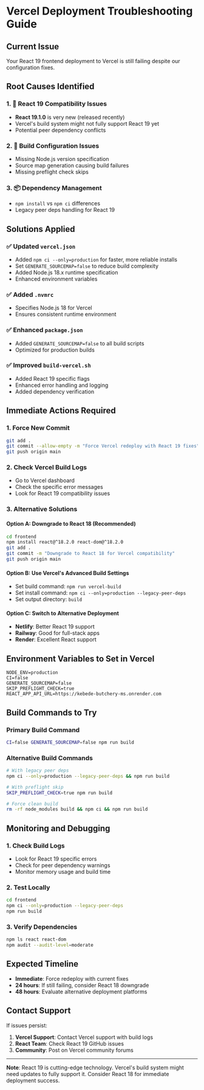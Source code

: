# Vercel Deployment Troubleshooting Guide

## Current Issue
Your React 19 frontend deployment to Vercel is still failing despite our configuration fixes.

## Root Causes Identified

### 1. 🚨 React 19 Compatibility Issues
- **React 19.1.0** is very new (released recently)
- Vercel's build system might not fully support React 19 yet
- Potential peer dependency conflicts

### 2. 🔧 Build Configuration Issues
- Missing Node.js version specification
- Source map generation causing build failures
- Missing preflight check skips

### 3. 📦 Dependency Management
- `npm install` vs `npm ci` differences
- Legacy peer deps handling for React 19

## Solutions Applied

### ✅ Updated `vercel.json`
- Added `npm ci --only=production` for faster, more reliable installs
- Set `GENERATE_SOURCEMAP=false` to reduce build complexity
- Added Node.js 18.x runtime specification
- Enhanced environment variables

### ✅ Added `.nvmrc`
- Specifies Node.js 18 for Vercel
- Ensures consistent runtime environment

### ✅ Enhanced `package.json`
- Added `GENERATE_SOURCEMAP=false` to all build scripts
- Optimized for production builds

### ✅ Improved `build-vercel.sh`
- Added React 19 specific flags
- Enhanced error handling and logging
- Added dependency verification

## Immediate Actions Required

### 1. Force New Commit
```bash
git add .
git commit --allow-empty -m "Force Vercel redeploy with React 19 fixes"
git push origin main
```

### 2. Check Vercel Build Logs
- Go to Vercel dashboard
- Check the specific error messages
- Look for React 19 compatibility issues

### 3. Alternative Solutions

#### Option A: Downgrade to React 18 (Recommended)
```bash
cd frontend
npm install react@^18.2.0 react-dom@^18.2.0
git add .
git commit -m "Downgrade to React 18 for Vercel compatibility"
git push origin main
```

#### Option B: Use Vercel's Advanced Build Settings
- Set build command: `npm run vercel-build`
- Set install command: `npm ci --only=production --legacy-peer-deps`
- Set output directory: `build`

#### Option C: Switch to Alternative Deployment
- **Netlify**: Better React 19 support
- **Railway**: Good for full-stack apps
- **Render**: Excellent React support

## Environment Variables to Set in Vercel

```
NODE_ENV=production
CI=false
GENERATE_SOURCEMAP=false
SKIP_PREFLIGHT_CHECK=true
REACT_APP_API_URL=https://kebede-butchery-ms.onrender.com
```

## Build Commands to Try

### Primary Build Command
```bash
CI=false GENERATE_SOURCEMAP=false npm run build
```

### Alternative Build Commands
```bash
# With legacy peer deps
npm ci --only=production --legacy-peer-deps && npm run build

# With preflight skip
SKIP_PREFLIGHT_CHECK=true npm run build

# Force clean build
rm -rf node_modules build && npm ci && npm run build
```

## Monitoring and Debugging

### 1. Check Build Logs
- Look for React 19 specific errors
- Check for peer dependency warnings
- Monitor memory usage and build time

### 2. Test Locally
```bash
cd frontend
npm ci --only=production --legacy-peer-deps
npm run build
```

### 3. Verify Dependencies
```bash
npm ls react react-dom
npm audit --audit-level=moderate
```

## Expected Timeline

- **Immediate**: Force redeploy with current fixes
- **24 hours**: If still failing, consider React 18 downgrade
- **48 hours**: Evaluate alternative deployment platforms

## Contact Support

If issues persist:
1. **Vercel Support**: Contact Vercel support with build logs
2. **React Team**: Check React 19 GitHub issues
3. **Community**: Post on Vercel community forums

---

**Note**: React 19 is cutting-edge technology. Vercel's build system might need updates to fully support it. Consider React 18 for immediate deployment success.
